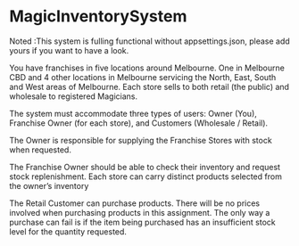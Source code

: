 # MagicInventorySystem
Noted :This system is fulling functional without appsettings.json, please add yours if you want to have a look.


You have franchises in five locations around Melbourne. One in Melbourne CBD and 4 other
locations in Melbourne servicing the North, East, South and West areas of Melbourne. Each
store sells to both retail (the public) and wholesale to registered Magicians.

The system must accommodate three types of users: Owner (You), Franchise Owner (for
each store), and Customers (Wholesale / Retail).

The Owner is responsible for supplying the Franchise Stores with stock when requested.

The Franchise Owner should be able to check their inventory and request stock
replenishment. Each store can carry distinct products selected from the owner’s inventory

The Retail Customer can purchase products. There will be no prices involved when
purchasing products in this assignment. The only way a purchase can fail is if the item being
purchased has an insufficient stock level for the quantity requested.
